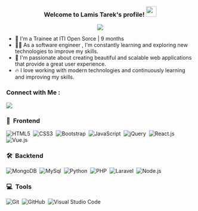 

<h3 align="center">
  Welcome to Lamis Tarek's profile!
  <img src="https://media.giphy.com/media/hvRJCLFzcasrR4ia7z/giphy.gif" width="28">
</h3>

<!-- Typing SVG by DenverCoder1 - https://github.com/DenverCoder1/readme-typing-svg -->
<p align="center">
  <a href="https://github.com/DenverCoder1/readme-typing-svg"><img src="https://readme-typing-svg.herokuapp.com/?lines=Full-Stack%20Web%20Developer;Always%20Learning%20New%20Technologies&font=Fira%20Code&center=true&width=440&height=45&color=f75c7e&vCenter=true&size=22"></a>
</p> 

- 🏢 I'm a Trainee at ITI Open Sorce | 9 months
- 👩‍💻 As a software engineer , I'm constantly learning and exploring new technologies to improve my skills.
- 🚀 I'm passionate about creating beautiful and scalable web applications that provide a great user experience.
- 🔥 I love working with modern technologies and continuously learning and improving my skills.

### Connect with Me :

<a href="https://www.linkedin.com/in/lamis-tarek/" target="_blank"><img src="https://img.shields.io/badge/-Lamis%20Tarek-0077B5?style=for-the-badge&logo=Linkedin&logoColor=white"/></a>
### 🎨 &nbsp;Frontend
![HTML5](https://img.shields.io/badge/-HTML5-05122A?style=flat&logo=HTML5)&nbsp;
![CSS3](https://img.shields.io/badge/-CSS3-05122A?style=flat&logo=CSS3&logoColor=1572B6)&nbsp;
![Bootstrap](https://img.shields.io/badge/-Bootstrap-05122A?style=flat&logo=bootstrap&logoColor=563D7C)&nbsp;
![JavaScript](https://img.shields.io/badge/-JavaScript-05122A?style=flat&logo=javascript)&nbsp;
![jQuery](https://img.shields.io/badge/-jQuery-05122A?style=flat&logo=jQuery)&nbsp;
![React.js](https://img.shields.io/badge/-React-05122A?style=flat&logo=react)&nbsp;
![Vue.js](https://img.shields.io/badge/-VueJs-05122A?style=flat&logo=vue.js)&nbsp;

### 🛠 &nbsp;Backtend
![MongoDB](https://img.shields.io/badge/-MongoDB-05122A?style=flat&logo=MongoDB)&nbsp;
![MySql](https://img.shields.io/badge/-MySql-05122A?style=flat&logo=MySql)&nbsp;
![Python](https://img.shields.io/badge/-Python%20-05122A?style=flat&logo=python)&nbsp;
![PHP](https://img.shields.io/badge/-Php-05122A?style=flat&logo=php&logoColor=339933)&nbsp;
![Laravel](https://img.shields.io/badge/-Laravel-05122A?style=flat&logo=laravel&logoColor=339933)&nbsp;
![Node.js](https://img.shields.io/badge/-Node.js-05122A?style=flat&logo=node.js&logoColor=339933)&nbsp;

### 💻 &nbsp;Tools
![Git](https://img.shields.io/badge/-Git-05122A?style=flat&logo=git)&nbsp;
![GitHub](https://img.shields.io/badge/-GitHub-05122A?style=flat&logo=github)&nbsp;
![Visual Studio Code](https://img.shields.io/badge/-Visual%20Studio%20Code-05122A?style=flat&logo=visual-studio-code&logoColor=007ACC)&nbsp;


